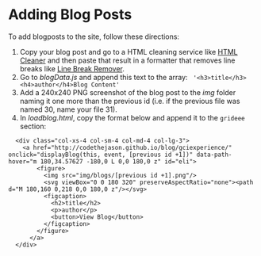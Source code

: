 # Adding Blog Posts

To add blogposts to the site, follow these directions:

1. Copy your blog post and go to a HTML cleaning service like [HTML Cleaner](http://www.html-cleaner.com/) and then paste that result in a formatter that removes line breaks like [Line Break Remover](www.textfixer.com/tools/remove-line-breaks.php).  
2. Go to *blogData.js* and append this text to the array:  ``` '<h3>title</h3><h4>author</h4>Blog Content'```   
3. Add a 240x240 PNG screenshot of the blog post to the *img* folder naming it one more than the previous id (i.e. if the previous file was named 30, name your file 31).  
4. In *loadblog.html*, copy the format below and append it to the `grideee` section:  

```
  <div class="col-xs-4 col-sm-4 col-md-4 col-lg-3">
    <a href="http://codethejason.github.io/blog/gciexperience/" onclick="displayBlog(this, event, [previous id +1])" data-path-hover="m 180,34.57627 -180,0 L 0,0 180,0 z" id="eli">
	    <figure>
		  <img src="img/blogs/[previous id +1].png"/>
		  <svg viewBox="0 0 180 320" preserveAspectRatio="none"><path d="M 180,160 0,218 0,0 180,0 z"/></svg>
		  <figcaption>
		    <h2>title</h2>
		    <p>author</p>
		    <button>View Blog</button>
		  </figcaption>
	    </figure>
	  </a>
  </div>
```